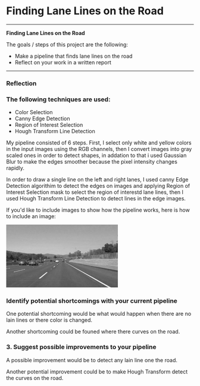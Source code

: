 # **Finding Lane Lines on the Road** 


---

**Finding Lane Lines on the Road**

The goals / steps of this project are the following:
* Make a pipeline that finds lane lines on the road
* Reflect on your work in a written report


[//]: # (Image References)

[image1]: ./examples/grayscale.jpg "Grayscale"

---

### Reflection

### The following techniques are used:

* Color Selection
* Canny Edge Detection
* Region of Interest Selection
* Hough Transform Line Detection


My pipeline consisted of 6 steps. First, I select only white and yellow colors in the input images using the RGB channels, then I convert images into gray scaled ones in order to detect shapes, in addation to that i used Gaussian Blur to make the edges smoother because the pixel intensity changes rapidly.


In order to draw a single line on the left and right lanes, I used canny Edge Detection algorithim to detect the edges on images and applying Region of Interest Selection mask to select the region of interestd lane lines, then I used Hough Transform Line Detection to detect lines in the edge images.


If you'd like to include images to show how the pipeline works, here is how to include an image: 

![alt text][image1]


### Identify potential shortcomings with your current pipeline


One potential shortcoming would be what would happen when there are no lain lines or there color is changed.

Another shortcoming could be founed where there curves on the road.


### 3. Suggest possible improvements to your pipeline

A possible improvement would be to detect any lain line one the road.

Another potential improvement could be to make Hough Transform detect the curves on the road.

